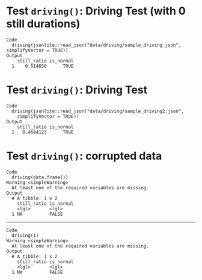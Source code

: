 # Test `driving()`: Driving Test (with 0 still durations)

    Code
      driving(jsonlite::read_json("data/driving/sample_driving.json", simplifyVector = TRUE))
    Output
        still_ratio is_normal
      1    0.514658      TRUE

# Test `driving()`: Driving Test

    Code
      driving(jsonlite::read_json("data/driving/sample_driving2.json",
        simplifyVector = TRUE))
    Output
        still_ratio is_normal
      1   0.4684123      TRUE

# Test `driving()`: corrupted data

    Code
      driving(data.frame())
    Warning <simpleWarning>
      At least one of the required variables are missing.
    Output
      # A tibble: 1 x 2
        still_ratio is_normal
        <lgl>       <lgl>    
      1 NA          FALSE    

---

    Code
      driving(1)
    Warning <simpleWarning>
      At least one of the required variables are missing.
    Output
      # A tibble: 1 x 2
        still_ratio is_normal
        <lgl>       <lgl>    
      1 NA          FALSE    

